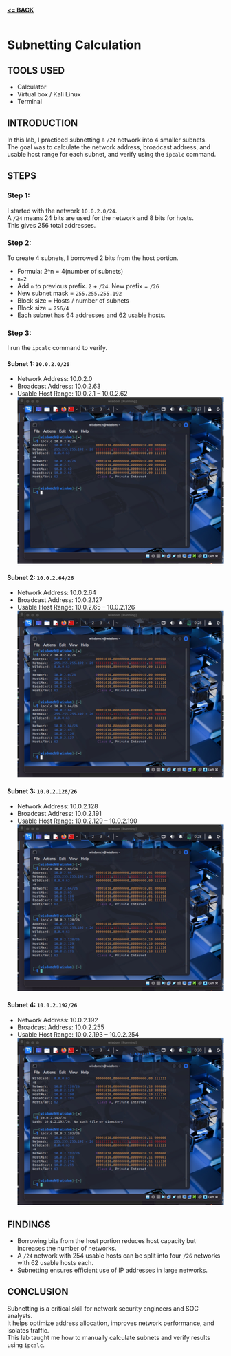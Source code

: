 [**<= BACK**](subipconfig.md)<br><br>
# Subnetting Calculation 

## TOOLS USED
- Calculator 
- Virtual box / Kali Linux
- Terminal

## INTRODUCTION
In this lab, I practiced subnetting a `/24` network into 4 smaller subnets.  
The goal was to calculate the network address, broadcast address, and usable host range for each subnet, and verify using the `ipcalc` command.

## STEPS

### Step 1:
I started with the network `10.0.2.0/24`.  
A `/24` means 24 bits are used for the network and 8 bits for hosts.  
This gives 256 total addresses.

### Step 2:
To create 4 subnets, I borrowed 2 bits from the host portion.  
- Formula: 2^n = 4(number of subnets)
- `n=2`
- Add `n` to previous prefix. `2` + `/24`. New prefix = `/26`  
- New subnet mask = `255.255.255.192`
- Block size = Hosts / number of subnets
- Block size = `256/4`
- Each subnet has 64 addresses and 62 usable hosts.

### Step 3:
I run the `ipcalc` command to verify.

#### Subnet 1: `10.0.2.0/26`
- Network Address: 10.0.2.0  
- Broadcast Address: 10.0.2.63  
- Usable Host Range: 10.0.2.1 – 10.0.2.62  
![image](sbc1.png)

#### Subnet 2: `10.0.2.64/26`
- Network Address: 10.0.2.64  
- Broadcast Address: 10.0.2.127  
- Usable Host Range: 10.0.2.65 – 10.0.2.126  
![image](sbc2.png)

#### Subnet 3: `10.0.2.128/26`
- Network Address: 10.0.2.128  
- Broadcast Address: 10.0.2.191  
- Usable Host Range: 10.0.2.129 – 10.0.2.190  
![image](sbc3.png)

#### Subnet 4: `10.0.2.192/26`
- Network Address: 10.0.2.192  
- Broadcast Address: 10.0.2.255  
- Usable Host Range: 10.0.2.193 – 10.0.2.254  
![image](sbc4.png)

## FINDINGS
- Borrowing bits from the host portion reduces host capacity but increases the number of networks.  
- A `/24` network with 254 usable hosts can be split into four `/26` networks with 62 usable hosts each.  
- Subnetting ensures efficient use of IP addresses in large networks.

## CONCLUSION
Subnetting is a critical skill for network security engineers and SOC analysts.  
It helps optimize address allocation, improves network performance, and isolates traffic.  
This lab taught me how to manually calculate subnets and verify results using `ipcalc`.

